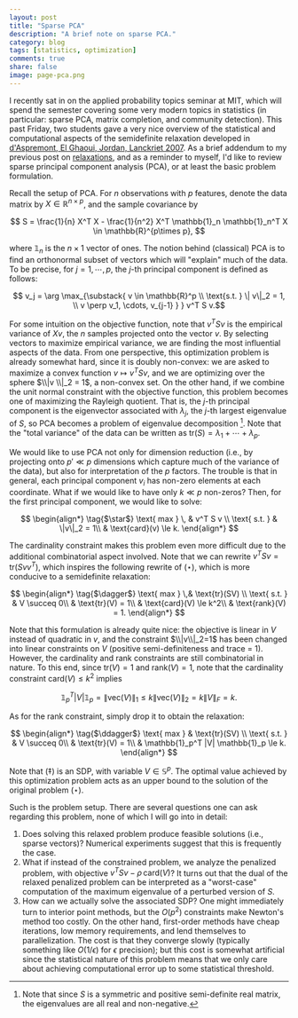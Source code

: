 ```yaml
---
layout: post
title: "Sparse PCA"
description: "A brief note on sparse PCA."
category: blog
tags: [statistics, optimization]
comments: true
share: false
image: page-pca.png
---
```


I recently sat in on the applied probability topics seminar at MIT, which will spend the semester covering some very modern topics in statistics (in particular: sparse PCA, matrix completion, and community detection). This past Friday, two students gave a very nice overview of the statistical and computational aspects of the semidefinite relaxation developed in [d'Aspremont, El Ghaoui, Jordan, Lanckriet 2007](http://arxiv.org/abs/cs/0406021). As a brief addendum to my previous post on [relaxations](/blog/optimization-relaxations), and as a reminder to myself, I'd like to review sparse principal component analysis (PCA), or at least the basic problem formulation.

Recall the setup of PCA. For $n$ observations with $p$ features, denote the data matrix by $X \in \mathbb{R}^{n\times p}$, and the sample covariance by

$$ S = \frac{1}{n} X^T X - \frac{1}{n^2} X^T \mathbb{1}_n \mathbb{1}_n^T X \in \mathbb{R}^{p\times p}, $$

where $\mathbb{1}_n$ is the $n\times 1$ vector of ones. The notion behind (classical) PCA is to find an orthonormal subset of vectors which will "explain" much of the data. To be precise, for $j=1,\cdots, p$, the $j$-th principal component is defined as follows:

$$ v_j = \arg \max_{\substack{ v \in \mathbb{R}^p \\ \text{s.t. } \| v\|_2 = 1, \\ v \perp v_1, \cdots, v_{j-1} } } v^T S v.$$

For some intuition on the objective function, note that $v^T S v$ is the empirical variance of $X v$, the $n$ samples projected onto the vector $v$. By selecting vectors to maximize empirical variance, we are finding the most influential aspects of the data. From one perspective, this optimization problem is already somewhat hard, since it is doubly non-convex: we are asked to maximize a convex function $v\mapsto v^T S v$, and we are optimizing over the sphere $\\|v \\|_2 = 1$, a non-convex set. On the other hand, if we combine the unit normal constraint with the objective function, this problem becomes one of maximizing the Rayleigh quotient. That is, the $j$-th principal component is the eigenvector associated with $\lambda_j$, the $j$-th largest eigenvalue of $S$, so PCA becomes a problem of eigenvalue decomposition [^psd]. Note that the "total variance" of the data can be written as $\text{tr} (S) = \lambda_1 + \cdots + \lambda_p$.

[^psd]: Note that since $S$ is a symmetric and positive semi-definite real matrix, the eigenvalues are all real and non-negative.

We would like to use PCA not only for dimension reduction (i.e., by projecting onto $p' \ll p$ dimensions which capture much of the variance of the data), but also for interpretation of the $p$ factors. The trouble is that in general, each principal component $v_i$ has non-zero elements at each coordinate. What if we would like to have only $k \ll p$ non-zeros? Then, for the first principal component, we would like to solve:

$$
\begin{align*} \tag{$\star$}
\text{ max } \, & v^T S v \\
\text{ s.t. } & \|v\|_2 = 1\\
              & \text{card}(v) \le k.
\end{align*}
$$

The cardinality constraint makes this problem even more difficult due to the additional combinatorial aspect involved. Note that we can rewrite $v^T S v = \text{tr}(Svv^T)$, which inspires the following rewrite of $(\star)$, which is more conducive to a semidefinite relaxation:

$$
\begin{align*} \tag{$\dagger$}
\text{ max } \,& \text{tr}(SV) \\
\text{ s.t. } & V \succeq 0\\
   & \text{tr}(V) = 1\\
   & \text{card}(V) \le k^2\\
   & \text{rank}(V) = 1.
\end{align*}
$$

Note that this formulation is already quite nice: the objective is linear in $V$ instead of quadratic in $v$, and the constraint $\\|v\\|_2=1$ has been changed into  linear constraints on $V$ (positive semi-definiteness and trace = 1). However, the cardinality and rank constraints are still combinatorial in nature. To this end,  since $\text{tr}(V) = 1$ and $\text{rank}(V) = 1$, note that the cardinality constraint $\text{card}(V) \le k^2$ implies

$$
\mathbb{1}_p^T |V| \mathbb{1}_p = \|\text{vec}(V)\|_1  \le k \|\text{vec}(V)\|_2 = k\|V\|_F = k.
$$

As for the rank constraint, simply drop it to obtain the relaxation:

$$
\begin{align*} \tag{$\ddagger$}
\text{ max } & \text{tr}(SV) \\
\text{ s.t. } & V \succeq 0\\
   & \text{tr}(V) = 1\\
   & \mathbb{1}_p^T |V| \mathbb{1}_p \le k.
\end{align*}
$$

Note that $(\ddagger)$ is an SDP, with variable $V \in \mathbb{S}^p$. The optimal value achieved by this optimization problem acts as an upper bound to the solution of the original problem $(\star)$.


Such is the problem setup. There are several questions one can ask regarding this problem, none of which I will go into in detail:

1. Does solving this relaxed problem produce feasible solutions (i.e., sparse vectors)? Numerical experiments suggest that this is frequently the case.
2. What if instead of the constrained problem, we analyze the penalized problem, with objective $v^T S v - \rho \,\text{card}(V)$? It turns out that the dual of the relaxed penalized problem can be interpreted as a "worst-case" computation of the maximum eigenvalue of a perturbed version of $S$.
3. How can we actually solve the associated SDP? One might immediately turn to interior point methods, but the $O(p^2)$ constraints make Newton's method too costly. On the other hand, first-order methods have cheap iterations, low memory requirements, and lend themselves to parallelization. The cost is that they converge slowly (typically something like $O(1/\epsilon)$ for $\epsilon$ precision); but  this cost is somewhat artificial since the statistical nature of this problem means that we only care about achieving computational error up to some statistical threshold.